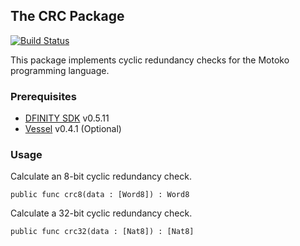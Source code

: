 ## The CRC Package

[![Build Status](https://github.com/enzoh/motoko-crc/workflows/build/badge.svg)](https://github.com/enzoh/motoko-crc/actions?query=workflow%3Abuild)

This package implements cyclic redundancy checks for the Motoko programming language.

### Prerequisites

- [DFINITY SDK](https://sdk.dfinity.org/docs/download.html) v0.5.11
- [Vessel](https://github.com/kritzcreek/vessel/releases/tag/v0.4.1) v0.4.1 (Optional)

### Usage

Calculate an 8-bit cyclic redundancy check.
```motoko
public func crc8(data : [Word8]) : Word8
```

Calculate a 32-bit cyclic redundancy check.
```motoko
public func crc32(data : [Nat8]) : [Nat8]
```